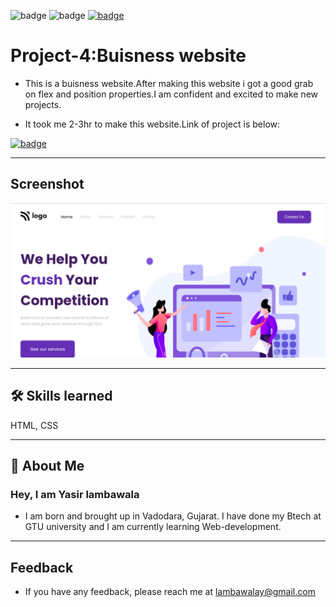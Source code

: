![badge](https://img.shields.io/badge/MADE%20WITH-HTML%20%26%20CSS-blue)
![badge](https://img.shields.io/badge/TIME%20TAKEN-2--3hrs-red)
[![badge](https://img.shields.io/badge/SEE%20DEMO%20-VISIT-green)](https://project4-25722.netlify.app/)

# Project-4:Buisness website

- This is a buisness website.After making this website i got a good grab on flex and position properties.I am confident and excited to make new projects.

- It took me 2-3hr to make this website.Link of project is below:

[![badge](https://img.shields.io/badge/Link-Project--4-blue)](https://project4-25722.netlify.app/)

---

## Screenshot

![App Screenshot](./assets/project4-image.png)

---

## 🛠 Skills learned

HTML, CSS

---

## 🚀 About Me

### Hey, I am Yasir lambawala

- I am born and brought up in Vadodara, Gujarat. I have done my Btech at GTU university and I am currently learning Web-development.

---

## Feedback

- If you have any feedback, please reach me at lambawalay@gmail.com
